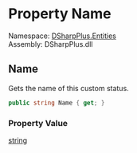 # Property Name

Namespace: [DSharpPlus.Entities](DSharpPlus.Entities.md)  
Assembly: DSharpPlus.dll

## <a id="DSharpPlus_Entities_DiscordCustomStatus_Name"></a>Name

Gets the name of this custom status.

```csharp
public string Name { get; }
```

### Property Value

[string](https://learn.microsoft.com/dotnet/api/system.string)

